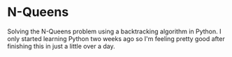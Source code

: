 # N-Queens
Solving the N-Queens problem using a backtracking algorithm in Python. I only started learning Python two weeks ago so I'm feeling pretty good after finishing this in just a little over a day.
